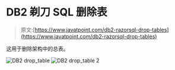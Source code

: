 # DB2 剃刀 SQL 删除表

> 原文:[https://www.javatpoint.com/db2-razorsql-drop-tables](https://www.javatpoint.com/db2-razorsql-drop-tables)

这用于删除架构中的总表。

![DB2 drop_table ](../Images/eef99803b56f2302c5b96515b3e95d9a.png)
![DB2 drop_table 2](../Images/01c3a5abf96ed5d71ca2d672588d6f69.png)